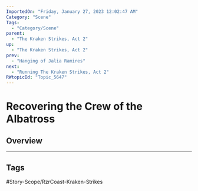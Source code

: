 ```yaml
---
ImportedOn: "Friday, January 27, 2023 12:02:47 AM"
Category: "Scene"
Tags:
  - "Category/Scene"
parent:
  - "The Kraken Strikes, Act 2"
up:
  - "The Kraken Strikes, Act 2"
prev:
  - "Hanging of Jalia Ramires"
next:
  - "Running The Kraken Strikes, Act 2"
RWtopicId: "Topic_5647"
---
```

# Recovering the Crew of the Albatross
## Overview

---
## Tags
#Story-Scope/RzrCoast-Kraken-Strikes

